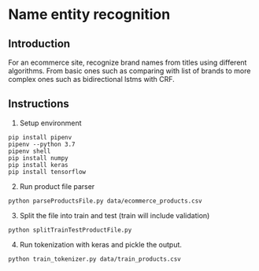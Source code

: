 # Name entity recognition

## Introduction

For an ecommerce site, recognize brand names from titles using different algorithms. From basic ones such as comparing with list of brands to more complex ones such as bidirectional lstms with CRF.

## Instructions

1. Setup environment
```
pip install pipenv
pipenv --python 3.7
pipenv shell
pip install numpy
pip install keras
pip install tensorflow

```
2. Run product file parser
```
python parseProductsFile.py data/ecommerce_products.csv

```
3. Split the file into train and test (train will include validation)
```
python splitTrainTestProductFile.py

```
4. Run tokenization with keras and pickle the output.
```
python train_tokenizer.py data/train_products.csv

```

